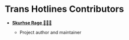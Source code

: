 # Trans Hotlines Contributors

* **[Skurhse Rage 🌆🌃🌌](https://github.com/skurhse)**

  * Project author and maintainer
